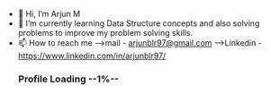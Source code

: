 - 👋 Hi, I’m Arjun M
- 🌱 I’m currently learning Data Structure concepts and also solving problems to improve my problem solving skills.
- 📫 How to reach me
    -->mail - arjunblr97@gmail.com
    -->Linkedin - https://www.linkedin.com/in/arjunblr97/
  <h3>Profile Loading --1%--</h3>

<!---
Arjun-Mahadev/Arjun-Mahadev is a ✨ special ✨ repository because its `README.md` (this file) appears on your GitHub profile.
You can click the Preview link to take a look at your changes.
--->
